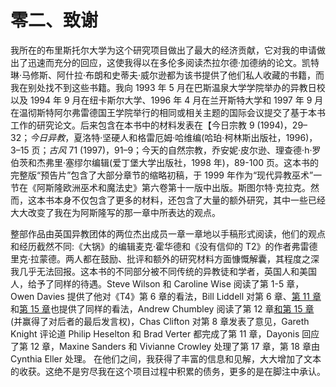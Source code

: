 

# 零二、致谢

我所在的布里斯托尔大学为这个研究项目做出了最大的经济贡献，它对我的申请做出了迅速而充分的回应，这使我得以在多伦多阅读杰拉尔德·加德纳的论文。凯特琳·马修斯、阿什拉·布朗和史蒂夫·威尔逊都为该书提供了他们私人收藏的书籍，而我在别处找不到这些书籍。我向 1993 年 5 月在巴斯温泉大学学院举办的异教日校以及 1994 年 9 月在纽卡斯尔大学、1996 年 4 月在兰开斯特大学和 1997 年 9 月在温彻斯特阿尔弗雷德国王学院举行的相同或相关主题的国际会议提交了基于本书工作的研究论文。后来包含在本书中的材料发表在【今日宗教 9 (1994)，29–32；*今日异教*，夏洛特·坚硬人和格雷厄姆·哈维编(哈珀·柯林斯出版社，1996)，3–15 页；*古风* 71 (1997)，91–9；今天的自然宗教，乔安妮·皮尔逊、理查德·h·罗伯茨和杰弗里·塞缪尔编辑(爱丁堡大学出版社，1998 年)，89-100 页。这本书的完整版“预告片”包含了大部分章节的缩略初稿，于 1999 年作为“现代异教巫术”一节在《阿斯隆欧洲巫术和魔法史》第六卷第十一版中出版。斯图尔特·克拉克。然而，这本书本身不仅包含了更多的材料，还包含了大量的额外研究，其中一些已经大大改变了我在为阿斯隆写的那一章中所表达的观点。

整部作品由英国异教团体的两位杰出成员一章一章地以手稿形式阅读，他们的观点和经历截然不同:《大锅》的编辑麦克·霍华德和《没有信仰的 T2》的作者弗雷德里克·拉蒙德。两人都在鼓励、批评和额外的研究材料方面慷慨解囊，其程度之深我几乎无法回报。这本书的不同部分被不同传统的异教徒和学者，英国人和美国人，给予了同样的待遇。Steve Wilson 和 Caroline Wise 阅读了第 1-5 章，Owen Davies 提供了他对《T4》第 6 章的看法，Bill Liddell 对第 6 章、[第 11 章](021_part2_chapter.xhtml#actrade-9780198827368-chapter-11)和[第 15 章](025_part2_chapter.xhtml#actrade-9780198827368-chapter-15)也提供了同样的看法，Andrew Chumbley 阅读了第 12 章[和第 15 章](017_part1_chapter.xhtml#actrade-9780198827368-chapter-8)(并赢得了对后者的最后发言权)，Chas Clifton 对第 8 章发表了意见，Gareth Knight 评论道 Philip Heselton 和 Brad Verter 都完成了第 11 章，Dayonis 回应了第 12 章，Maxine Sanders 和 Vivianne Crowley 处理了第 17 章，第 18 章由 Cynthia Eller 处理。 在他们之间，我获得了丰富的信息和见解，大大增加了文本的收获。这绝不是穷尽我在这个项目过程中积累的债务，更多的是在脚注中承认。